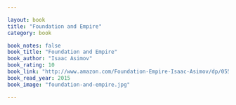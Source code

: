 ```yaml
---

layout: book
title: "Foundation and Empire"
category: book

book_notes: false
book_title: "Foundation and Empire"
book_author: "Isaac Asimov"
book_rating: 10
book_link: "http://www.amazon.com/Foundation-Empire-Isaac-Asimov/dp/0553382586/"
book_read_year: 2015
book_image: "foundation-and-empire.jpg"

---
```

